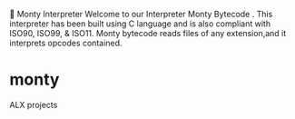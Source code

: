 🐍 Monty Interpreter
Welcome to our Interpreter Monty Bytecode . This interpreter has been built using C language and is also compliant with ISO90, ISO99, & ISO11. Monty bytecode reads files of any extension,and it interprets opcodes contained.


# monty
ALX projects
